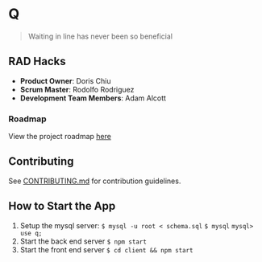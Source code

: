 # Q

> Waiting in line has never been so beneficial

## RAD Hacks

  - __Product Owner__: Doris Chiu
  - __Scrum Master__: Rodolfo Rodriguez
  - __Development Team Members__: Adam Alcott

### Roadmap

View the project roadmap [here](LINK_TO_PROJECT_ISSUES)


## Contributing

See [CONTRIBUTING.md](_CONTRIBUTING.md) for contribution guidelines.

## How to Start the App
1) Setup the mysql server:
  `$ mysql -u root < schema.sql`
  `$ mysql`
  `mysql> use q;`
2) Start the back end server
   `$ npm start`
3) Start the front end server
   `$ cd client && npm start`

